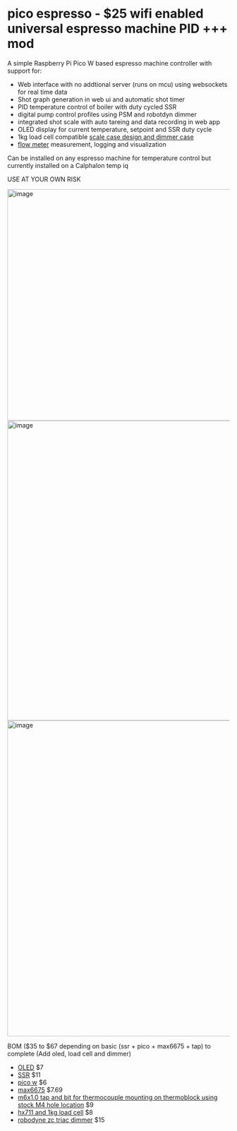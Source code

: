 # pico espresso - $25 wifi enabled universal espresso machine PID +++ mod
A simple Raspberry Pi Pico W based espresso machine controller with support for:
+ Web interface with no addtional server (runs on mcu) using websockets for real time data
+ Shot graph generation in web ui and automatic shot timer
+ PID temperature control of boiler with duty cycled SSR
+ digital pump control profiles using PSM and robotdyn dimmer 
+ integrated shot scale with auto tareing and data recording in web app 
+ OLED display for current temperature, setpoint and SSR duty cycle
+ 1kg load cell compatible [scale case design and dimmer case](./scale/)
+ [flow meter](https://kh-technic.dk/wp-content/uploads/2020/02/AB32.pdf) measurement, logging and visualization

Can be installed on any espresso machine for temperature control but currently installed on a Calphalon temp iq

USE AT YOUR OWN RISK

<img width="525" alt="image" src="https://user-images.githubusercontent.com/7244561/224531848-6d100060-4e1f-419d-9af9-2c0689ea6759.png">

<img width="680" alt="image" src="https://user-images.githubusercontent.com/7244561/227738748-b1597998-924c-48af-b5ff-2d5192ed8985.png">

<img width="716" alt="image" src="https://user-images.githubusercontent.com/7244561/226081132-0829dc62-02af-465b-8f18-45fab9d41ccb.png">


BOM ($35 to $67 depending on basic (ssr + pico + max6675 + tap) to complete (Add oled, load cell and dimmer)
+ [OLED](https://www.amazon.com/gp/product/B072Q2X2LL/ref=ppx_yo_dt_b_asin_title_o00_s01?ie=UTF8&psc=1) $7
+ [SSR](https://www.amazon.com/gp/product/B08GPB7N2T/ref=ppx_yo_dt_b_asin_title_o01_s00?ie=UTF8&psc=1) $11
+ [pico w](https://www.microcenter.com/product/650108/raspberry-pi-pico-w) $6
+ [max6675](https://www.amazon.com/gp/product/B01HT871SO/ref=ppx_yo_dt_b_asin_title_o01_s00?ie=UTF8&psc=1) $7.69
+ [m6x1.0 tap and bit for thermocouple mounting on thermoblock using stock M4 hole location](https://www.amazon.com/uxcell-Spiral-Titanium-Machine-Threading/dp/B09TYS683J/ref=sr_1_4?keywords=m6+x+1+tap+and+bit&qid=1678515435&sr=8-4) $9
+ [hx711 and 1kg load cell](https://www.amazon.com/gp/product/B08KRV8VYP/ref=ppx_yo_dt_b_asin_title_o07_s03?ie=UTF8&psc=1) $8
+ [robodyne zc triac dimmer](https://www.amazon.com/gp/product/B071X19VL1/ref=ppx_yo_dt_b_asin_title_o03_s00?ie=UTF8&psc=1) $15
